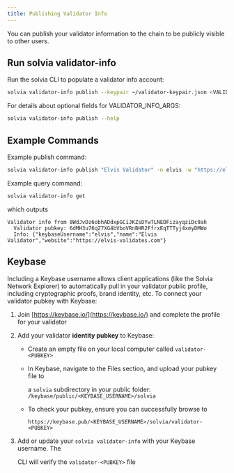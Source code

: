 ```yaml
---
title: Publishing Validator Info
---
```


You can publish your validator information to the chain to be publicly visible to other users.

## Run solvia validator-info

Run the solvia CLI to populate a validator info account:

```bash
solvia validator-info publish --keypair ~/validator-keypair.json <VALIDATOR_INFO_ARGS> <VALIDATOR_NAME>
```

For details about optional fields for VALIDATOR_INFO_ARGS:

```bash
solvia validator-info publish --help
```

## Example Commands

Example publish command:

```bash
solvia validator-info publish "Elvis Validator" -n elvis -w "https://elvis-validates.com"
```

Example query command:

```bash
solvia validator-info get
```

which outputs

```text
Validator info from 8WdJvDz6obhADdxpGCiJKZsDYwTLNEDFizayqziDc9ah
  Validator pubkey: 6dMH3u76qZ7XG4bVboVRnBHR2FfrxEqTTTyj4xmyDMWo
  Info: {"keybaseUsername":"elvis","name":"Elvis Validator","website":"https://elvis-validates.com"}
```

## Keybase

Including a Keybase username allows client applications \(like the Solvia
Network Explorer\) to automatically pull in your validator public profile,
including cryptographic proofs, brand identity, etc. To connect your validator
pubkey with Keybase:

1. Join [https://keybase.io/](https://keybase.io/) and complete the profile for your validator
2. Add your validator **identity pubkey** to Keybase:

   - Create an empty file on your local computer called `validator-<PUBKEY>`
   - In Keybase, navigate to the Files section, and upload your pubkey file to

     a `solvia` subdirectory in your public folder: `/keybase/public/<KEYBASE_USERNAME>/solvia`

   - To check your pubkey, ensure you can successfully browse to

     `https://keybase.pub/<KEYBASE_USERNAME>/solvia/validator-<PUBKEY>`

3. Add or update your `solvia validator-info` with your Keybase username. The

   CLI will verify the `validator-<PUBKEY>` file
